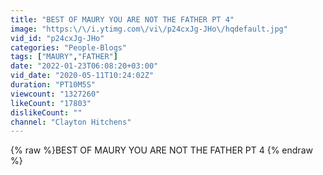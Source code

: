 ```yaml
---
title: "BEST OF MAURY YOU ARE NOT THE FATHER PT 4"
image: "https:\/\/i.ytimg.com\/vi\/p24cxJg-JHo\/hqdefault.jpg"
vid_id: "p24cxJg-JHo"
categories: "People-Blogs"
tags: ["MAURY","FATHER"]
date: "2022-01-23T06:08:20+03:00"
vid_date: "2020-05-11T10:24:02Z"
duration: "PT10M5S"
viewcount: "1327260"
likeCount: "17803"
dislikeCount: ""
channel: "Clayton Hitchens"
---
```

{% raw %}BEST OF MAURY YOU ARE NOT THE FATHER PT 4 {% endraw %}
